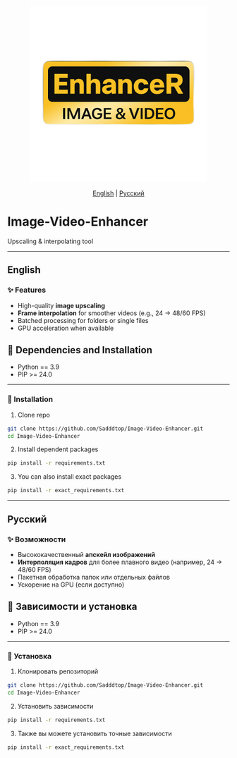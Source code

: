 <p align="center">
  <img src="assets/logo.png" alt="Logo" width="400"/>
</p>
<p align="center">
  <a href="#english">English</a> | <a href="#Русский">Русский</a>
</p>

# Image-Video-Enhancer
Upscaling & interpolating tool

---

## English

### ✨ Features
- High-quality **image upscaling**
- **Frame interpolation** for smoother videos (e.g., 24 → 48/60 FPS)
- Batched processing for folders or single files
- GPU acceleration when available

## 🔧 Dependencies and Installation

- Python == 3.9
- PIP >= 24.0

---

### 🚀 Installation

1. Clone repo
```bash
git clone https://github.com/Sadddtop/Image-Video-Enhancer.git
cd Image-Video-Enhancer
````

2. Install dependent packages

```bash
pip install -r requirements.txt
```

3. You can also install exact packages

```bash
pip install -r exact_requirements.txt
```

---

## Русский

### ✨ Возможности

* Высококачественный **апскейл изображений**
* **Интерполяция кадров** для более плавного видео (например, 24 → 48/60 FPS)
* Пакетная обработка папок или отдельных файлов
* Ускорение на GPU (если доступно)

## 🔧 Зависимости и установка

- Python == 3.9
- PIP >= 24.0

---

### 🚀 Установка

1. Клонировать репозиторий

```bash
git clone https://github.com/Sadddtop/Image-Video-Enhancer.git
cd Image-Video-Enhancer
```

2. Установить зависимости

```bash
pip install -r requirements.txt
```

3. Также вы можете установить точные зависимости

```bash
pip install -r exact_requirements.txt
```
